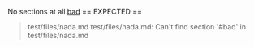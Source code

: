 No sections at all
[bad](#bad)
== EXPECTED ==
> test/files/nada.md
test/files/nada.md: Can't find section '#bad' in test/files/nada.md
